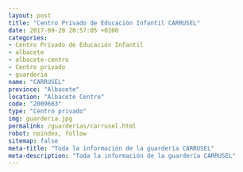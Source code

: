 ```yaml
---
layout: post
title: "Centro Privado de Educación Infantil CARRUSEL"
date: 2017-09-20 20:57:05 +0200
categories:
- Centro Privado de Educación Infantil
- albacete
- albacete-centro
- Centro privado
- guarderia
name: "CARRUSEL"
province: "Albacete"
location: "Albacete Centro"
code: "2009663"
type: "Centro privado"
img: guarderia.jpg
permalink: /guarderias/carrusel.html
robot: noindex, follow
sitemap: false
meta-title: "Toda la información de la guardería CARRUSEL"
meta-description: "Toda la información de la guardería CARRUSEL"
---
```

